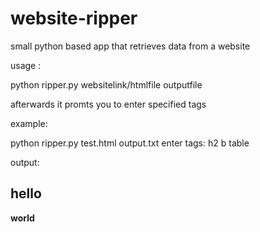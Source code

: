 # website-ripper
small python based app that retrieves data from a website

usage : 

python ripper.py websitelink/htmlfile outputfile

afterwards it promts you to enter specified tags

example:

python ripper.py test.html output.txt
enter tags: h2 b table

output: 
<h2>hello</h2>

<b>world</b>
